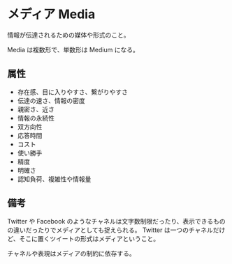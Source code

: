# メディア Media

情報が伝達されるための媒体や形式のこと。

Media は複数形で、単数形は Medium になる。

## 属性

- 存在感、目に入りやすさ、繋がりやすさ
- 伝達の速さ、情報の密度
- 親密さ、近さ
- 情報の永続性
- 双方向性
- 応答時間
- コスト
- 使い勝手
- 精度
- 明確さ
- 認知負荷、複雑性や情報量

## 備考

Twitter や Facebook のようなチャネルは文字数制限だったり、表示できるものの違いだったりでメディアとしても捉えられる。
Twitter は一つのチャネルだけど、そこに置くツイートの形式はメディアということ。

チャネルや表現はメディアの制約に依存する。
